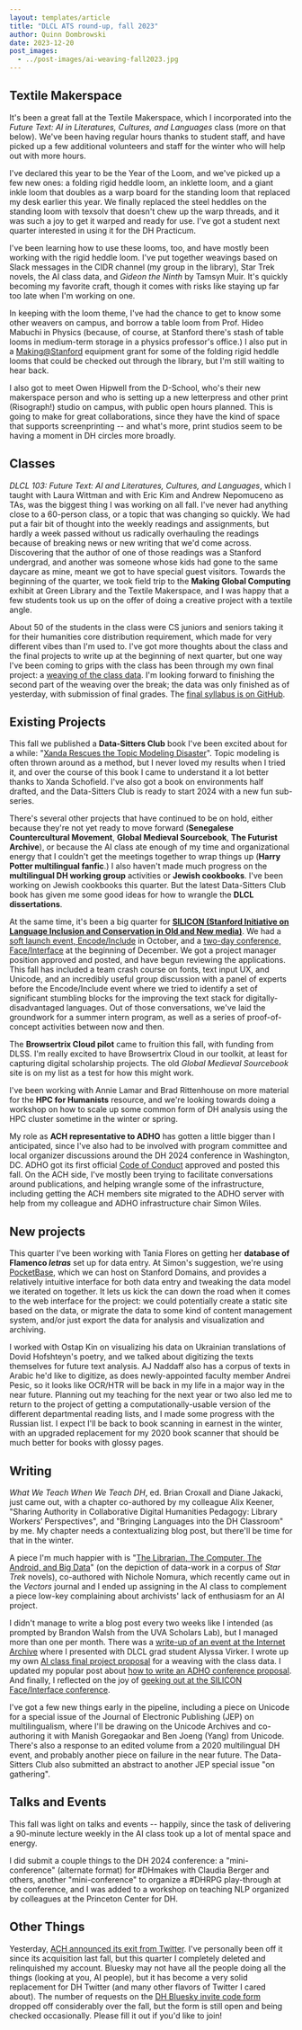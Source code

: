 ```yaml
---
layout: templates/article
title: "DLCL ATS round-up, fall 2023"
author: Quinn Dombrowski
date: 2023-12-20
post_images:
  - ../post-images/ai-weaving-fall2023.jpg
---
```


## Textile Makerspace

It's been a great fall at the Textile Makerspace, which I incorporated into the _Future Text: AI in Literatures, Cultures, and Languages_ class (more on that below). We've been having regular hours thanks to student staff, and have picked up a few additional volunteers and staff for the winter who will help out with more hours.

I've declared this year to be the Year of the Loom, and we've picked up a few new ones: a folding rigid heddle loom, an inklette loom, and a giant inkle loom that doubles as a warp board for the standing loom that replaced my desk earlier this year. We finally replaced the steel heddles on the standing loom with texsolv that doesn't chew up the warp threads, and it was such a joy to get it warped and ready for use. I've got a student next quarter interested in using it for the DH Practicum.

I've been learning how to use these looms, too, and have mostly been working with the rigid heddle loom. I've put together weavings based on Slack messages in the CIDR channel (my group in the library), Star Trek novels, the AI class data, and _Gideon the Ninth_ by Tamsyn Muir. It's quickly becoming my favorite craft, though it comes with risks like staying up far too late when I'm working on one.

In keeping with the loom theme, I've had the chance to get to know some other weavers on campus, and borrow a table loom from Prof. Hideo Mabuchi in Physics (because, of course, at Stanford there's stash of table looms in medium-term storage in a physics professor's office.) I also put in a [Making@Stanford](https://making.stanford.edu/) equipment grant for some of the folding rigid heddle looms that could be checked out through the library, but I'm still waiting to hear back.

I also got to meet Owen Hipwell from the D-School, who's their new makerspace person and who is setting up a new letterpress and other print (Risograph!) studio on campus, with public open hours planned. This is going to make for great collaborations, since they have the kind of space that supports screenprinting -- and what's more, print studios seem to be having a moment in DH circles more broadly.

## Classes

_DLCL 103: Future Text: AI and Literatures, Cultures, and Languages_, which I taught with Laura Wittman and with Eric Kim and Andrew Nepomuceno as TAs, was the biggest thing I was working on all fall. I've never had anything close to a 60-person class, or a topic that was changing so quickly. We had put a fair bit of thought into the weekly readings and assignments, but hardly a week passed without us radically overhauling the readings because of breaking news or new writing that we'd come across. Discovering that the author of one of those readings was a Stanford undergrad, and another was someone whose kids had gone to the same daycare as mine, meant we got to have special guest visitors. Towards the beginning of the quarter, we took field trip to the **Making Global Computing** exhibit at Green Library and the Textile Makerspace, and I was happy that a few students took us up on the offer of doing a creative project with a textile angle.

About 50 of the students in the class were CS juniors and seniors taking it for their humanities core distribution requirement, which made for very different vibes than I'm used to. I've got more thoughts about the class and the final projects to write up at the beginning of next quarter, but one way I've been coming to grips with the class has been through my own final project: a [weaving of the class data](https://digitalhumanities.stanford.edu/ai-class-final-project-proposal/). I'm looking forward to finishing the second part of the weaving over the break; the data was only finished as of yesterday, with submission of final grades. The [final syllabus is on GitHub](https://github.com/quinnanya/future-text).

## Existing Projects

This fall we published a **Data-Sitters Club** book I've been excited about for a while: "[Xanda Rescues the Topic Modeling Disaster](https://datasittersclub.github.io/site/dsc20.html)". Topic modeling is often thrown around as a method, but I never loved my results when I tried it, and over the course of this book I came to understand it a lot better thanks to Xanda Schofield. I've also got a book on environments half drafted, and the Data-Sitters Club is ready to start 2024 with a new fun sub-series.

There's several other projects that have continued to be on hold, either because they're not yet ready to move forward (**Senegalese Countercultural Movement**, **Global Medieval Sourcebook**, **The Futurist Archive**), or because the AI class ate enough of my time and organizational energy that I couldn't get the meetings together to wrap things up (**Harry Potter multilingual fanfic**.) I also haven't made much progress on the **multilingual DH working group** activities or **Jewish cookbooks**. I've been working on Jewish cookbooks this quarter. But the latest Data-Sitters Club book has given me some good ideas for how to wrangle the **DLCL dissertations**.

At the same time, it's been a big quarter for **[SILICON (Stanford Initiative on Language Inclusion and Conservation in Old and New media)](https://silicon.stanford.edu/)**. We had a [soft launch event, Encode/Include](https://silicon.stanford.edu/encode-include.html) in October, and a [two-day conference, Face/Interface](https://digitalhumanities.stanford.edu/face-interface-2023/) at the beginning of December. We got a project manager position approved and posted, and have begun reviewing the applications. This fall has included a team crash course on fonts, text input UX, and Unicode, and an incredibly useful group discussion with a panel of experts before the Encode/Include event where we tried to identify a set of significant stumbling blocks for the improving the text stack for digitally-disadvantaged languages. Out of those conversations, we've laid the groundwork for a summer intern program, as well as a series of proof-of-concept activities between now and then.

The **Browsertrix Cloud pilot** came to fruition this fall, with funding from DLSS. I'm really excited to have Browsertrix Cloud in our toolkit, at least for capturing digital scholarship projects. The old _Global Medieval Sourcebook_ site is on my list as a test for how this might work.

I've been working with Annie Lamar and Brad Rittenhouse on more material for the **HPC for Humanists** resource, and we're looking towards doing a workshop on how to scale up some common form of DH analysis using the HPC cluster sometime in the winter or spring.

My role as **ACH representative to ADHO** has gotten a little bigger than I anticipated, since I've also had to be involved with program committee and local organizer discussions around the DH 2024 conference in Washington, DC. ADHO got its first official [Code of Conduct](https://adho.org/code-of-conduct/) approved and posted this fall. On the ACH side, I've mostly been trying to facilitate conversations around publications, and helping wrangle some of the infrastructure, including getting the ACH members site migrated to the ADHO server with help from my colleague and ADHO infrastructure chair Simon Wiles.

## New projects

This quarter I've been working with Tania Flores on getting her **database of Flamenco _letras_** set up for data entry. At Simon's suggestion, we're using [PocketBase](https://pocketbase.io/), which we can host on Stanford Domains, and provides a relatively intuitive interface for both data entry and tweaking the data model we iterated on together. It lets us kick the can down the road when it comes to the web interface for the project: we could potentially create a static site based on the data, or migrate the data to some kind of content management system, and/or just export the data for analysis and visualization and archiving.

I worked with Ostap Kin on visualizing his data on Ukrainian translations of Dovid Hofshteyn's poetry, and we talked about digitizing the texts themselves for future text analysis. AJ Naddaff also has a corpus of texts in Arabic he'd like to digitize, as does newly-appointed faculty member Andrei Pesic, so it looks like OCR/HTR will be back in my life in a major way in the near future. Planning out my teaching for the next year or two also led me to return to the project of getting a computationally-usable version of the different departmental reading lists, and I made some progress with the Russian list. I expect I'll be back to book scanning in earnest in the winter, with an upgraded replacement for my 2020 book scanner that should be much better for books with glossy pages.

## Writing

_What We Teach When We Teach DH_, ed. Brian Croxall and Diane Jakacki, just came out, with a chapter co-authored by my colleague Alix Keener, "Sharing Authority in Collaborative Digital Humanities Pedagogy: Library Workers’ Perspectives", and "Bringing Languages into the DH Classroom" by me. My chapter needs a contextualizing blog post, but there'll be time for that in the winter.

A piece I'm much happier with is "[The Librarian, The Computer, The Android, and Big Data](https://vector-bsfa.com/2023/12/02/the-librarian-the-computer-the-android-and-big-data/)" (on the depiction of data-work in a corpus of _Star Trek_ novels), co-authored with Nichole Nomura, which recently came out in the _Vectors_ journal and I ended up assigning in the AI class to complement a piece low-key complaining about archivists' lack of enthusiasm for an AI project.

I didn't manage to write a blog post every two weeks like I intended (as prompted by Brandon Walsh from the UVA Scholars Lab), but I managed more than one per month. There was a [write-up of an event at the Internet Archive](https://digitalhumanities.stanford.edu/ukrainian-memes-ai-at-ia/) where I presented with DLCL grad student Alyssa Virker. I wrote up my own [AI class final project proposal](https://digitalhumanities.stanford.edu/ai-class-final-project-proposal/) for a weaving with the class data. I updated my popular post about [how to write an ADHO conference proposal](https://digitalhumanities.stanford.edu/adho-dh-conference-proposal-2023/). And finally, I reflected on the joy of [geeking out at the SILICON Face/Interface conference](https://digitalhumanities.stanford.edu/face-interface-2023/).

I've got a few new things early in the pipeline, including a piece on Unicode for a special issue of the Journal of Electronic Publishing (JEP) on multilingualism, where I'll be drawing on the Unicode Archives and co-authoring it with Manish Goregaokar and Ben Joeng (Yang) from Unicode. There's also a response to an edited volume from a 2020 multilingual DH event, and probably another piece on failure in the near future. The Data-Sitters Club also submitted an abstract to another JEP special issue "on gathering".

## Talks and Events

This fall was light on talks and events -- happily, since the task of delivering a 90-minute lecture weekly in the AI class took up a lot of mental space and energy.

I did submit a couple things to the DH 2024 conference: a "mini-conference" (alternate format) for #DHmakes with Claudia Berger and others, another "mini-conference" to organize a #DHRPG play-through at the conference, and I was added to a workshop on teaching NLP organized by colleagues at the Princeton Center for DH.

## Other Things

Yesterday, [ACH announced its exit from Twitter](https://ach.org/blog/2023/12/19/ach-leaves-twitter-commits-to-contributing-to-better-dh-social-media-elsewhere/). I've personally been off it since its acquisition last fall, but this quarter I completely deleted and relinquished my account. Bluesky may not have all the people doing all the things (looking at you, AI people), but it has become a very solid replacement for DH Twitter (and many other flavors of Twitter I cared about). The number of requests on the [DH Bluesky invite code form](https://bit.ly/dh-bluesky) dropped off considerably over the fall, but the form is still open and being checked occasionally. Please fill it out if you'd like to join!
